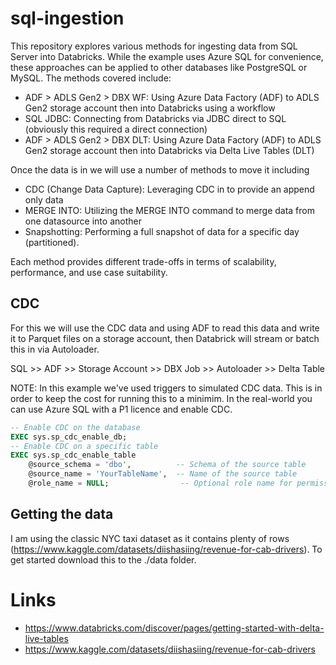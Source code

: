 # sql-ingestion
This repository explores various methods for ingesting data from SQL Server into Databricks. While the example uses Azure SQL for convenience, these approaches can be applied to other databases like PostgreSQL or MySQL. The methods covered include:

 - ADF > ADLS Gen2 > DBX WF: Using Azure Data Factory (ADF) to ADLS Gen2 storage account then into Databricks using a workflow
 - SQL JDBC: Connecting from Databricks via JDBC direct to SQL (obviously this required a direct connection)
 - ADF > ADLS Gen2 > DBX DLT: Using Azure Data Factory (ADF) to ADLS Gen2 storage account then into Databricks via Delta Live Tables (DLT)

 Once the data is in we will use a number of methods to move it including
 - CDC (Change Data Capture): Leveraging CDC in to provide an append only data
 - MERGE INTO: Utilizing the MERGE INTO command to merge data from one datasource into another
 - Snapshotting: Performing a full snapshot of data for a specific day (partitioned).

Each method provides different trade-offs in terms of scalability, performance, and use case suitability.

## CDC
For this we will use the CDC data and using ADF to read this data and write it to Parquet files on a storage account, then Databrick will stream or batch this in via Autoloader.

SQL >> ADF >> Storage Account >> DBX Job >> Autoloader >> Delta Table

NOTE: In this example we've used triggers to simulated CDC data.  This is in order to keep the cost for running this to a minimim.  In the real-world you can use Azure SQL with a P1 licence and enable CDC.

```sql
-- Enable CDC on the database
EXEC sys.sp_cdc_enable_db;
-- Enable CDC on a specific table
EXEC sys.sp_cdc_enable_table
    @source_schema = 'dbo',          -- Schema of the source table
    @source_name = 'YourTableName',  -- Name of the source table
    @role_name = NULL;                -- Optional role name for permissions
```

## Getting the data
I am using the classic NYC taxi dataset as it contains plenty of rows (https://www.kaggle.com/datasets/diishasiing/revenue-for-cab-drivers).  To get started download this to the ./data folder.

# Links
- https://www.databricks.com/discover/pages/getting-started-with-delta-live-tables
- https://www.kaggle.com/datasets/diishasiing/revenue-for-cab-drivers
